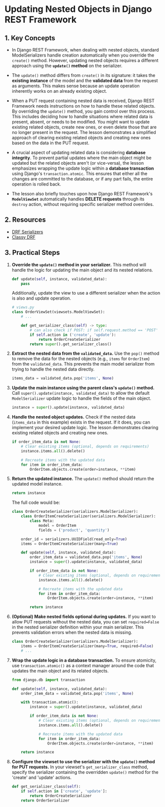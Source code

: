 # Updating Nested Objects in Django REST Framework

## 1. Key Concepts

- In Django REST Framework, when dealing with nested objects, standard ModelSerializers handle creation automatically when you override the `create()` method. However, updating nested objects requires a different approach using the **`update()` method** on the serializer.

- The `update()` method differs from `create()` in its signature: it takes the **existing instance** of the model and the **validated data** from the request as arguments. This makes sense because an update operation inherently works on an already existing object.

- When a PUT request containing nested data is received, Django REST Framework needs instructions on how to handle these related objects. By overriding the `update()` method, you gain control over this process. This includes deciding how to handle situations where related data is present, absent, or needs to be modified. You might want to update existing related objects, create new ones, or even delete those that are no longer present in the request. The lesson demonstrates a simplified approach of clearing existing related objects and creating new ones based on the data in the PUT request.

- A crucial aspect of updating related data is considering **database integrity**. To prevent partial updates where the main object might be updated but the related objects aren't (or vice-versa), the lesson emphasizes wrapping the update logic within a **database transaction** using Django's `transaction.atomic`. This ensures that either all the changes are committed to the database, or if any part fails, the entire operation is rolled back.

- The lesson also briefly touches upon how Django REST Framework's **`ModelViewSet`** automatically handles **DELETE requests** through its `destroy` action, without requiring specific serializer method overrides.

## 2. Resources

- [DRF Serializers](https://www.django-rest-framework.org/api-guide/serializers/)
- [Classy DRF](https://www.cdrf.co/)

## 3. Practical Steps

1.  **Override the `update()` method in your serializer.** This method will handle the logic for updating the main object and its nested relations.

    ```python
    def update(self, instance, validated_data):
        pass
    ```

    Additionally, update the view to use a different serializer when the action is also and update operation.

    ```py
    # views.py
    class OrderViewSet(viewsets.ModelViewSet):
        # ...

        def get_serializer_class(self) -> type:
            # can also check if POST: if self.request.method == 'POST'
            if self.action in ('create', 'update'):
                return OrderCreateSerializer
            return super().get_serializer_class()
    ```

2.  **Extract the nested data from the `validated_data`.** Use the `pop()` method to remove the data for the nested objects (e.g., `items` for `OrderItem`) from the `validated_data`. This prevents the main model serializer from trying to handle the nested data directly.

    ```python
    items_data = validated_data.pop('items', None)
    ```

3.  **Update the main instance using the parent class's `update()` method.** Call `super().update(instance, validated_data)` to allow the default `ModelSerializer` update logic to handle the fields of the main object.

    ```python
    instance = super().update(instance, validated_data)
    ```

4.  **Handle the nested object updates.** Check if the nested data (`items_data` in this example) exists in the request. If it does, you can implement your desired update logic. The lesson demonstrates clearing existing related objects and creating new ones.

    ```python
    if order_item_data is not None:
        # Clear existing items (optional, depends on requirements)
        instance.items.all().delete()

        # Recreate items with the updated data
        for item in order_item_data:
            OrderItem.objects.create(order=instance, **item)
    ```

5.  **Return the updated instance.** The `update()` method should return the updated model instance.

    ```python
    return instance
    ```

    The full code would be:

    ```py
    class OrderCreateSerializer(serializers.ModelSerializer):
        class OrderItemCreateSerializer(serializers.ModelSerializer):
            class Meta:
                model = OrderItem
                fields = ('product', 'quantity')

        order_id = serializers.UUIDField(read_only=True)
        items = OrderItemCreateSerializer(many=True)

        def update(self, instance, validated_data):
            order_item_data = validated_data.pop('items', None)
            instance = super().update(instance, validated_data)

            if order_item_data is not None:
                # Clear existing items (optional, depends on requirements)
                instance.items.all().delete()

                # Recreate items with the updated data
                for item in order_item_data:
                    OrderItem.objects.create(order=instance, **item)

            return instance
    ```

6.  **(Optional) Make nested fields optional during updates.** If you want to allow PUT requests without the nested data, you can set `required=False` in the nested serializer definition within your main serializer. This prevents validation errors when the nested data is missing.

    ```python
    class OrderCreateSerializer(serializers.ModelSerializer):
        items = OrderItemCreateSerializer(many=True, required=False)
        # ...
    ```

7.  **Wrap the update logic in a database transaction.** To ensure atomicity, use `transaction.atomic()` as a context manager around the code that updates the main object and its related objects.

    ```python
    from django.db import transaction

    def update(self, instance, validated_data):
        order_item_data = validated_data.pop('items', None)

        with transaction.atomic():
            instance = super().update(instance, validated_data)

            if order_item_data is not None:
                # Clear existing items (optional, depends on requirements)
                instance.items.all().delete()

                # Recreate items with the updated data
                for item in order_item_data:
                    OrderItem.objects.create(order=instance, **item)

        return instance
    ```

8.  **Configure the viewset to use the serializer with the `update()` method for PUT requests.** In your viewset's `get_serializer_class` method, specify the serializer containing the overridden `update()` method for the 'create' and 'update' actions.

    ```python
    def get_serializer_class(self):
        if self.action in ['create', 'update']:
            return OrderCreateSerializer
        return OrderSerializer
    ```

